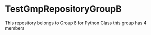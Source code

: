 # TestGmpRepositoryGroupB
This repository belongs to Group B for Python Class
this group has 4 members
